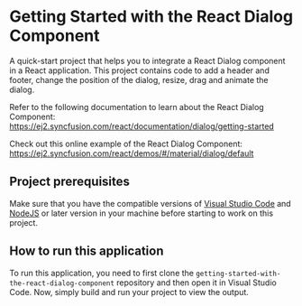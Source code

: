 # Getting Started with the React Dialog Component

A quick-start project that helps you to integrate a React Dialog component in a React application. This project contains code to add a header and footer, change the position of the dialog, resize, drag and animate the dialog.
 
Refer to the following documentation to learn about the React Dialog Component: 
https://ej2.syncfusion.com/react/documentation/dialog/getting-started


Check out this online example of the React Dialog Component:
https://ej2.syncfusion.com/react/demos/#/material/dialog/default


## Project prerequisites
Make sure that you have the compatible versions of [Visual Studio Code](https://code.visualstudio.com/download ) and [NodeJS](https://nodejs.org/en/download) or later version in your machine before starting to work on this project.

## How to run this application
To run this application, you need to first clone the `getting-started-with-the-react-dialog-component` repository and then open it in Visual Studio Code. Now, simply build and run your project to view the output.